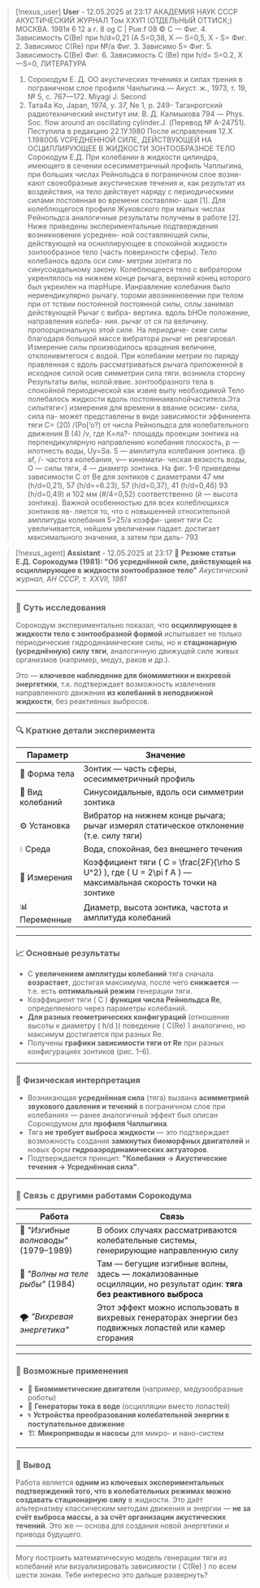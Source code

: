 >[!nexus_user] **User** - 12.05.2025 at 23:17
> АКАДЕМИЯ НАУК СССР
> АКУСТИЧЕСКИЙ
> ЖУРНАЛ
> Том ХХУП
> (ОТДЕЛЬНЫЙ
> ОТТИСК;)
> МОСКВА. 1981я
> 6
> 12
> a
> г.
> 8
> og
> С |
> Pue.f
> 08
> ©
> С
> —
> Фиг. 4. Зависимость С(Ве) при h/d=0,21 (A
> S=0,38, Х — S=0,5, Х - S=
> Фиг. 2. Зависимос
> C(Re) при №/а
> Фиг. 3. Зависимо
> 5=
> Фиг. 5. Зависимость С(Ве)
> Фиг. 6. Зависимость С (Ве) при h/d=
> S=0.2, X —S=0,
> ЛИТЕРАТУРА
> 1. Сорокодум Е. Д. OO акустических течениях и силах трения в пограничном слое
> профиля Чанлыгина.— Акуст. ж., 1973, т. 19, № 5, с. 767—172.
> Miyagi J. Second
> 2. Тата4а Ko,
> Japan, 1974, у. 37, Ne 1, р. 249-
> Таганрогский
> радиотехнический институт
> им. В. Д. Калмыкова
> 794
> — Phys. Soc.
> flow around an oscillating cylinder.J.
> (Перевод № А-24751).
> Пеступила в редакцию
> 22.1У.1980
> После исправления
> 12.Х 1.1980ОБ УСРЕДНЕННОЙ СИЛЕ, ДЕЙСТВУЮЩЕЙ HA ОСЦИЛЛИРУЮЩЕЕ
> В ЖИДКОСТИ ЗОНТООБРАЗНОЕ ТЕЛО
> Сорокодум Е.Д.
> При колебании в жидкости цилиндра, имеющего в сечении осесимметричный
> профиль Чаплыгина, при больших числах Рейнольдса в пограничном слое возни-
> кают своеобразные акустические течения и, как результат их воздействия, на тело
> действует наряду с периодическими силами постоянная во времени составляю-
> щая [1]. Для колеблющегося профиля Жуковского при малых числах Рейнольдса
> аналогичные результаты получены в работе [2].
> Ниже приведены экспериментальные подтверждения возникновения усреднен-
> ной составляющей силы, действующей на осниллирующее в спокойной жидкости
> зонтообразное тело (часть поверхности сферы). Тело колебанось вдоль оси сим-
> метрии зонтига по синусоидальному закону. Колеблющееся тело с вибратором
> укренлялось на нижнем конце рычага, верхний конец которого был укреилен на
> mapHupe. Ианравление колебания было нериендикулярно рычагу.
> тороми
> авозникновении
> при
> телом
> при
> от
> тствии
> постоянной
> постоянной
> силы,
> сплы
> занимал
> действующей
> Рычаг с вибра-
> вертика.
> вдоль
> bHOe
> положение,
> направления
> колеба-
> ния. рычаг от
> ся па величину. пропорциональную этой силе. На периодиче-
> ские силы благодаря большой массе вибратора рычаг не реагировал. Измерение
> силы
> производилось
> вращения
> величине,
> отклонивмтегося
> с водой.
> При колебании
> метрии
> по
> паряду
> правленная
> с
> вдоль
> рассматриваться
> рычага
> приложенной
> в
> исходное
> силой
> осив
> симметрии
> сила
> тяги.
> возникла
> сторону
> Результаты
> вилы,
> нолой:евие.
> зонтообразного тела в спокойной
> периодической
> как
> извие
> выпу
> необходимой
> Тело
> полебалось
> жидкости
> вдоль
> постояннаяволойчаститела.Эта
> силытяги<)
> измерения
> для
> времени
> в
> ввание
> осисим-
> сила,
> сила
> па-
> может
> представлены
> в виде зависимости
> эффиниента тяги С= (20) /(Ро[’о?) от числа Рейнольдса для
> колебательного движения В
> (4) /v, где К=ла?- площадь проекции зонтика на
> перпендикулярную направлению колебания плоскость, p — илотнесть воды, Uy=Sa.
> 5 — амнлитула колебания зонтика. @
> af, /- частота колебания, v— кинемати-
> ческая вязкость воды, О — силы тяги, 4 — диаметр зонтика. На фиг. 1-6 приведены
> зависимости C от Ве для зонтиков с диаметрами 47 мм (h/d=0,21), 57 (h/d==6.23),
> 57 (h/d=0,37), 41 (h/d=0,46) 93 (h/d=0,49) и 102 мм (#/4=0,52) соответственно
> (й — высота зонтика). Важной особенностью для всех колеблющихся зонтиков яв-
> ляется то, что с новышенней относительной амплитуды колебания 5=25/а коэффи-
> циент
> тяги Cc
> увеличивается,
> нейшем увеличении падает.
> достигает
> максимального
> значения,
> а
> затем
> при
> даль-
> 793
<!-- UID: 9f8ab48f-dd1c-4a30-9509-1f4ea11b396b -->




>[!nexus_agent] **Assistant** - 12.05.2025 at 23:17
> 📘 **Резюме статьи Е.Д. Сорокодума (1981): "Об усреднённой силе, действующей на осциллирующее в жидкости зонтообразное тело"** 
> *Акустический журнал, АН СССР, т. XXVII, 1981*
> 
> ---
> 
> ### 📌 **Суть исследования**
> 
> Сорокодум экспериментально показал, что **осциллирующее в жидкости тело с зонтообразной формой** испытывает не только периодические гидродинамические силы, но и **стационарную (усреднённую) силу тяги**, аналогичную движущей силе живых организмов (например, медуз, раков и др.).
> 
> Это — **ключевое наблюдение для биомиметики и вихревой энергетики**, т.к. подтверждает возможность извлечения направленного движения **из колебаний в неподвижной жидкости**, без реактивных выбросов.
> 
> ---
> 
> ### 🔍 **Краткие детали эксперимента**
> 
> | Параметр | Значение |
> |----------|----------|
> | 📐 Форма тела | Зонтик — часть сферы, осесимметричный профиль |
> | 🔁 Вид колебаний | Синусоидальные, вдоль оси симметрии зонтика |
> | ⚙️ Установка | Вибратор на нижнем конце рычага; рычаг измерял статическое отклонение (т.е. силу тяги) |
> | 💧 Среда | Вода, спокойная, без внешнего течения |
> | 📏 Измерения | Коэффициент тяги \( C = \frac{2F}{\rho S U^2} \), где \( U = 2\pi f A \) — максимальная скорость точки на зонтике |
> | 📊 Переменные | Диаметр, высота зонтика, частота и амплитуда колебаний |
> 
> ---
> 
> ### 📈 **Основные результаты**
> 
> - С **увеличением амплитуды колебаний** тяга сначала **возрастает**, достигая максимума, после чего **снижается** — т.е. есть **оптимальный режим** генерации тяги.
> - Коэффициент тяги \( C \) **функция числа Рейнольдса Re**, определяемого через параметры колебаний.
> - **Для разных геометрических конфигураций** (отношение высоты к диаметру \( h/d \)) поведение \( C(Re) \) аналогично, но максимум достигается при разных Re.
> - Получены **графики зависимости тяги от Re** при разных конфигурациях зонтиков (рис. 1–6).
> 
> ---
> 
> ### 🧠 **Физическая интерпретация**
> 
> - Возникающая **усреднённая сила** (тяга) вызвана **асимметрией звукового давления и течений** в пограничном слое при колебаниях — ранее аналогичный эффект был описан Сорокодумом для **профиля Чаплыгина**.
> - Тяга **не требует выброса жидкости** — это подтверждает возможность создания **замкнутых биоморфных двигателей** и новых форм **гидроаэродинамических актуаторов**.
> - Подтверждается принцип: **"Колебания → Акустические течения → Усреднённая сила"**.
> 
> ---
> 
> ### 🔗 **Связь с другими работами Сорокодума**
> 
> | Работа | Связь |
> |--------|-------|
> | 🔩 *"Изгибные волноводы"* (1979–1989) | В обоих случаях рассматриваются колебательные системы, генерирующие направленную силу |
> | 🧬 *"Волны на теле рыбы"* (1984) | Там — бегущие изгибные волны, здесь — локализованные осцилляции, но результат один: **тяга без реактивного выброса** |
> | 🌪 *"Вихревая энергетика"* | Этот эффект можно использовать в вихревых генераторах энергии без подвижных лопастей или камер сгорания |
> 
> ---
> 
> ### 🔧 **Возможные применения**
> 
> - 🤖 **Биомиметические двигатели** (например, медузообразные роботы)
> - 🌊 **Генераторы тока в воде** (осцилляции вместо лопастей)
> - 🌀 **Устройства преобразования колебательной энергии в поступательное движение**
> - 🏗️ **Микроприводы и насосы** для микро- и нано-систем
> 
> ---
> 
> ### 📌 Вывод
> 
> Работа является **одним из ключевых экспериментальных подтверждений того, что в колебательных режимах можно создавать стационарную силу** в жидкости. Это даёт альтернативу классическим методам движения и энергии — **не за счёт выброса массы, а за счёт организации акустических течений**. Это же — основа для создания новой энергетики и привода будущего.
> 
> ---
> 
> Могу построить математическую модель генерации тяги из колебаний или визуализировать зависимости \( C(Re) \) по всем шести зонам. Тебе интересно это дальше развернуть?
<!-- UID: 627b72f1-1a12-4e62-8e4b-7c4b45823a86 -->